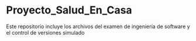 # Proyecto_Salud_En_Casa
Este repositorio incluye los archivos del examen de ingeniería de software y el control de versiones simulado
